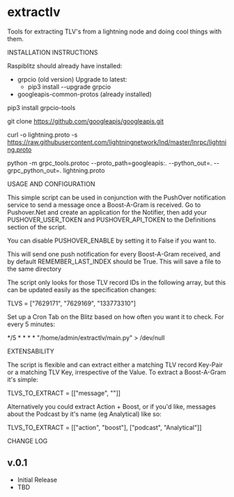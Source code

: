 # extractlv
Tools for extracting TLV's from a lightning node and doing cool things with them.

INSTALLATION INSTRUCTIONS

Raspiblitz should already have installed:
- grpcio (old version) Upgrade to latest:
    - pip3 install --upgrade grpcio
- googleapis-common-protos (already installed)

pip3 install grpcio-tools

git clone https://github.com/googleapis/googleapis.git

curl -o lightning.proto -s https://raw.githubusercontent.com/lightningnetwork/lnd/master/lnrpc/lightning.proto

python -m grpc_tools.protoc --proto_path=googleapis:. --python_out=. --grpc_python_out=. lightning.proto


USAGE AND CONFIGURATION

This simple script can be used in conjunction with the PushOver notification service to send a message once a Boost-A-Gram is received. Go to Pushover.Net and create an application for the Notifier, then add your PUSHOVER_USER_TOKEN and PUSHOVER_API_TOKEN to the Definitions section of the script.

You can disable PUSHOVER_ENABLE by setting it to False if you want to. 

This will send one push notification for every Boost-A-Gram received, and by default REMEMBER_LAST_INDEX should be True. This will save a file to the same directory 

The script only looks for those TLV record IDs in the following array, but this can be updated easily as the specification changes:

TLVS = ["7629171", "7629169", "133773310"]

Set up a Cron Tab on the Blitz based on how often you want it to check. For every 5 minutes:

*/5 * * * * "/home/admin/extractlv/main.py" > /dev/null

EXTENSABILITY

The script is flexible and can extract either a matching TLV record Key-Pair or a matching TLV Key, irrespective of the Value. To extract a Boost-A-Gram it's simple:

TLVS_TO_EXTRACT = [["message", ""]]

Alternatively you could extract Action + Boost, or if you'd like, messages about the Podcast by it's name (eg Analytical) like so:

TLVS_TO_EXTRACT = [["action", "boost"], ["podcast", "Analytical"]]





CHANGE LOG

v.0.1
-------
* Initial Release
* TBD

